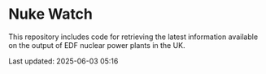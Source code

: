 # Nuke Watch

This repository includes code for retrieving the latest information available on the output of EDF nuclear power plants in the UK.

Last updated: 2025-06-03 05:16